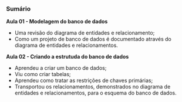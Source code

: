 ### Sumário

**Aula 01 - Modelagem do banco de dados**

- Uma revisão do diagrama de entidades e relacionamento;
- Como um projeto de banco de dados é documentado através do diagrama de entidades e relacionamentos.

**Aula 02 - Criando a estrutuda do banco de dados**

- Aprendeu a criar um banco de dados;
- Viu como criar tabelas;
- Aprendeu como tratar as restrições de chaves primárias;
- Transportou os relacionamentos, demonstrados no diagrama de entidades e relacionamentos, para o esquema do banco de dados.


